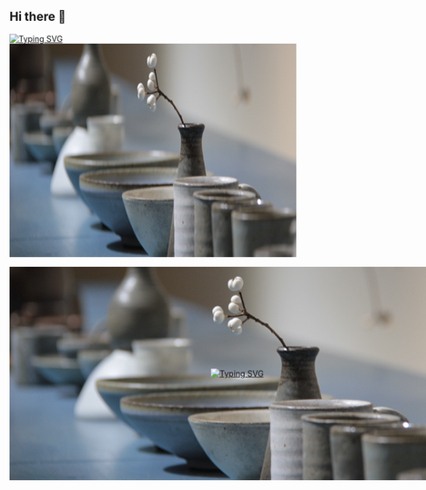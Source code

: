 ## Hi there 👋

[![Typing SVG](https://jay-website-personal-65b76d6e8318.herokuapp.com?font=Fira+Code&pause=1000&color=CACAEE&random=false&width=435&lines=Juan-Jeffery)](https://git.io/typing-svg)
<img src="https://github.com/Juan-Jeffery/Juan-Jeffery/blob/main/background.png" width="800" height="375">


<div style="position: relative; width: 800px; height: 375px;">
  <img src="https://github.com/Juan-Jeffery/Juan-Jeffery/blob/main/background.png" width="800" height="375" style="position: absolute; top: 0; left: 0; z-index: 1;">
  <div style="position: absolute; top: 50%; left: 50%; transform: translate(-50%, -50%); z-index: 2;">
    <a href="https://git.io/typing-svg">
      <img src="https://jay-website-personal-65b76d6e8318.herokuapp.com?font=Fira+Code&pause=1000&color=CACAEE&random=false&width=435&lines=Juan-Jeffery" alt="Typing SVG">
    </a>
  </div>
</div>




<!--
**Juan-Jeffery/Juan-Jeffery** is a ✨ _special_ ✨ repository because its `README.md` (this file) appears on your GitHub profile.

Here are some ideas to get you started:

- 🔭 I’m currently working on ...
- 🌱 I’m currently learning ...
- 👯 I’m looking to collaborate on ...
- 🤔 I’m looking for help with ...
- 💬 Ask me about ...
- 📫 How to reach me: ...
- 😄 Pronouns: ...
- ⚡ Fun fact: ...
-->
